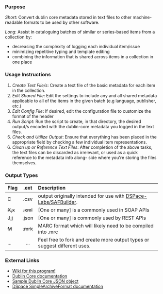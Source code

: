 ### Purpose

_Short_:
Convert dublin core metadata stored in text files to other machine-readable
  formats to be used by other software.

_Long_:
Assist in cataloguing batches of similar or series-based items from a collection by:
* decreasing the complexity of logging each individual item/issue
* minimizing repetitive typing and template editing
* combining the information that is shared across items in a collection in one place

### Usage Instructions

1. _Create Text File/s_: 
Create a text file of the basic metadata for each item in the collection.
2. _Edit Shared File_:
Edit the settings to include any and all shared metadata applicable to all
  of the items in the given batch (e.g language, publisher, etc.)
3. _Edit Config File_: 
If desired, edit the configuration file to customize the format of the header
4. _Run Script_:
Run the script to create, in that directory, the desired output/s encoded with
  the dublin-core metadata you logged in the text files. 
5. _Check and Utilize Output_:
Ensure that everything has been placed in the appropriate field by checking a 
  few individual item representations. 
6. _Clean up or Reference Text Files_:
After completion of the above tasks, the text files can be discarded as
  irrelevant, or used as a quick reference to the metadata info along-
  side where you're storing the files themselves.
  
### Output Types

| Flag | .ext | Description |
|:-------|:--------:|:-----------------------------------------------------------------------------|
| C | .csv   | output originally intended for use with [DSPace-Labs/SAFBuilder](https://github.com/DSpace-Labs/SAFBuilder).|
| ~~X,x~~ | ~~.xml~~ |[One or many] is a commonly used in SOAP APIs |
|~~J,j~~|~~.json~~|[One or many] is commonly used by REST APIs|
|~~M~~|~~.mrk~~|MARC format which will likely need to be compiled into .mrc|
|...|...| Feel free to fork and create more output types or suggest different uses.|

### External Links

* [Wiki for this program!](https://github.com/atla5/dublin-core-text-parser/wiki)
* [Dublin Core documentation](http://dublincore.org/documents/dces/)
* [Sample Dublin Core JSON object](https://www.w3.org/2008/WebVideo/Annotations/drafts/API10/JSON/normative_json_ma_dc.json)
* [DSpace SimpleArchiveFormat documentation](https://wiki.duraspace.org/display/DSPACE/Simple+Archive+Format+Packager)
